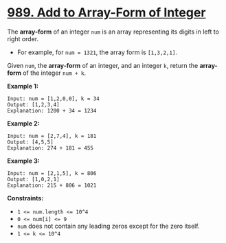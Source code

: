 # [989. Add to Array-Form of Integer](https://leetcode.com/problems/add-to-array-form-of-integer/description/)

The **array-form**  of an integer `num` is an array representing its digits in left to right order.

- For example, for `num = 1321`, the array form is `[1,3,2,1]`.

Given `num`, the **array-form**  of an integer, and an integer `k`, return the **array-form**  of the integer `num + k`.

**Example 1:** 

```
Input: num = [1,2,0,0], k = 34
Output: [1,2,3,4]
Explanation: 1200 + 34 = 1234
```

**Example 2:** 

```
Input: num = [2,7,4], k = 181
Output: [4,5,5]
Explanation: 274 + 181 = 455
```

**Example 3:** 

```
Input: num = [2,1,5], k = 806
Output: [1,0,2,1]
Explanation: 215 + 806 = 1021
```

**Constraints:** 

- `1 <= num.length <= 10^4`
- `0 <= num[i] <= 9`
- `num` does not contain any leading zeros except for the zero itself.
- `1 <= k <= 10^4`
